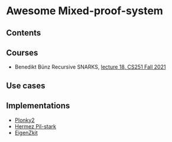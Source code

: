 # Awesome Mixed-proof-system

## Contents

## Courses

* Benedikt Bünz Recursive SNARKS, [lecture 18, CS251 Fall 2021](https://cs251.stanford.edu/lectures/lecture18.pdf)

## Use cases

## Implementations
* [Plonky2](https://github.com/mir-protocol/plonky2)
* [Hermez Pil-stark](https://github.com/0xPolygonHermez/pil-stark)
* [EigenZkit](https://github.com/0xEigenLabs/eigen-zkit)
